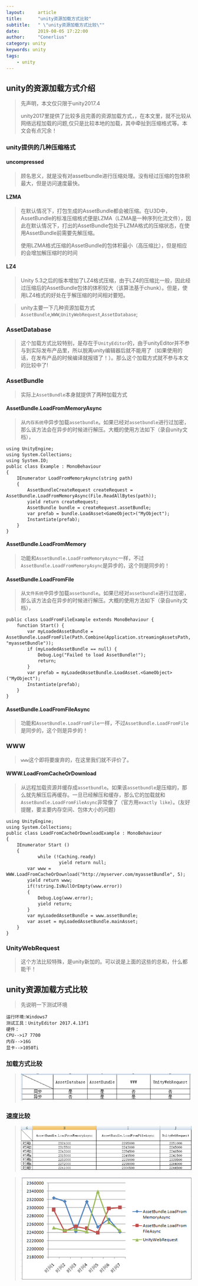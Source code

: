 ```yaml
---
layout:     article
title:      "unity资源加载方式比较"
subtitle:   " \"unity资源加载方式比较\""
date:       2019-08-05 17:22:00
author:     "Conerlius"
category: unity
keywords: unity
tags:
    - unity
---
```


## unity的资源加载方式介绍
> 先声明，本文仅只限于unity2017.4<br>
>
> unity2017里提供了比较多且完善的资源加载方式，，在本文里，就不比较从网络远程加载的问题,仅只是比较本地的加载，其中牵扯到压缩格式等。本文会有点冗余！<br>
### unity提供的几种压缩格式
#### uncompressed
> 顾名思义，就是没有对assetbundle进行压缩处理。没有经过压缩的包体积最大，但是访问速度最快。
#### LZMA
> 在默认情况下，打包生成的AssetBundle都会被压缩。在U3D中，AssetBundle的标准压缩格式便是LZMA（LZMA是一种序列化流文件），因此在默认情况下，打出的AssetBundle包处于LZMA格式的压缩状态，在使用AssetBundle前需要先解压缩。
>
> 使用LZMA格式压缩的AssetBundle的包体积最小（高压缩比），但是相应的会增加解压缩时的时间
#### LZ4
> Unity 5.3之后的版本增加了LZ4格式压缩，由于LZ4的压缩比一般，因此经过压缩后的AssetBundle包体的体积较大（该算法基于chunk）。但是，使用LZ4格式的好处在于解压缩的时间相对要短。

>unity主要一下几种资源加载方式` AssetBundle `,` WWW `,` UnityWebRequest `,` AssetDatabase `;
### AssetDatabase
> 这个加载方式比较特别，是存在于` UnityEditor `的，由于unityEditor并不参与到实际发布产品里，所以脱离unity编辑器后就不能用了（如果使用的话，在发布产品的时候编译就报错了！）。那么这个加载方式就不参与本文的比较中了!
### AssetBundle
> 实际上`AssetBundle`本身就提供了两种加载方式
#### AssetBundle.LoadFromMemoryAsync
> 从```内存系统```中异步加载`assetbundle`。如果已经对`assetbundle`进行过加密，那么该方法会在异步的时候进行解压。大概的使用方法如下（录自unity文档），

```
using UnityEngine;
using System.Collections;
using System.IO;
public class Example : MonoBehaviour
{
    IEnumerator LoadFromMemoryAsync(string path)
    {
        AssetBundleCreateRequest createRequest = AssetBundle.LoadFromMemoryAsync(File.ReadAllBytes(path));
        yield return createRequest;
        AssetBundle bundle = createRequest.assetBundle;
        var prefab = bundle.LoadAsset<GameObject>("MyObject");
        Instantiate(prefab);
    }
}
```


#### AssetBundle.LoadFromMemory
> 功能和`AssetBundle.LoadFromMemoryAsync`一样，不过`AssetBundle.LoadFromMemoryAsync`是异步的，这个则是同步的！
#### AssetBundle.LoadFromFile
> 从```文件系统```中异步加载`assetbundle`。如果已经对`assetbundle`进行过加密，那么该方法会在异步的时候进行解压。大概的使用方法如下（录自unity文档），
>
```
public class LoadFromFileExample extends MonoBehaviour {
    function Start() {
        var myLoadedAssetBundle = AssetBundle.LoadFromFile(Path.Combine(Application.streamingAssetsPath, "myassetBundle"));
        if (myLoadedAssetBundle == null) {
            Debug.Log("Failed to load AssetBundle!");
            return;
        }
        var prefab = myLoadedAssetBundle.LoadAsset.<GameObject>("MyObject");
        Instantiate(prefab);
    }
}
```

#### AssetBundle.LoadFromFileAsync
> 功能和`AssetBundle.LoadFromFile`一样，不过`AssetBundle.LoadFromFile`是同步的，这个则是异步的！
### WWW
> `www`这个即将要废弃的，在这里我们就不评价了。
#### WWW.LoadFromCacheOrDownload
> 从远程加载资源并缓存成`assetbundle`。如果该`assetbundle`是压缩的，那么就先解压后再缓存。一旦已经解压和缓存，那么它的加载就和`AssetBundle.LoadFromFileAsync`非常像了（官方用`exactly like`）。(友好提醒，要主要内存空间、包体大小的问题)

```
using UnityEngine;
using System.Collections;
public class LoadFromCacheOrDownloadExample : MonoBehaviour
{
    IEnumerator Start ()
    {
            while (!Caching.ready)
                    yield return null;
        var www = WWW.LoadFromCacheOrDownload("http://myserver.com/myassetBundle", 5);
        yield return www;
        if(!string.IsNullOrEmpty(www.error))
        {
            Debug.Log(www.error);
            yield return;
        }
        var myLoadedAssetBundle = www.assetBundle;
        var asset = myLoadedAssetBundle.mainAsset;
    }
}
```

### UnityWebRequest

> 这个方法比较特殊，是unity新加的。可以说是上面的这些的总和，什么都能干！

## unity资源加载方式比较
> 先说明一下测试环境

```
运行环境:Windows7
测试工具：UnityEditor 2017.4.13f1
硬件：
CPU-->i7 7700
内存-->16G
显卡-->1050Ti
```

### 加载方式比较
> ![iamge](/images/computer/game/unity/addressable/unity_assetbundle_compare_1.png)

### 速度比较
> ![image](/images/computer/game/unity/addressable/unity_assetbundle_compare_2.png)

> ![iamge](/images/computer/game/unity/addressable/unity_assetbundle_compare_3.png)